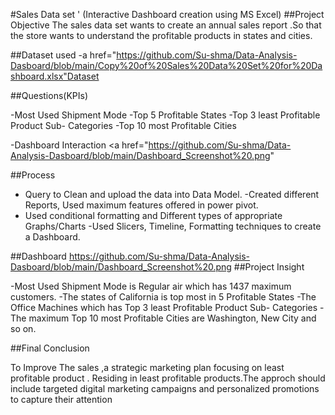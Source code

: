 #Sales Data set ' (Interactive Dashboard creation using MS Excel)
##Project Objective
The sales data set wants to create an annual sales report .So that the store wants to understand the
 profitable products in states and cities.

##Dataset used
-a href="https://github.com/Su-shma/Data-Analysis-Dasboard/blob/main/Copy%20of%20Sales%20Data%20Set%20for%20Dashboard.xlsx"Dataset</a>

##Questions(KPIs)

-Most Used Shipment Mode
-Top 5 Profitable States
-Top 3 least Profitable Product Sub- Categories
-Top 10 most Profitable Cities


-Dashboard Interaction <a href="https://github.com/Su-shma/Data-Analysis-Dasboard/blob/main/Dashboard_Screenshot%20.png"

##Process

-  Query to Clean and upload the data into Data Model.
-Created different Reports, Used maximum features offered in power pivot.
- Used conditional formatting and Different types of appropriate Graphs/Charts
-Used Slicers, Timeline, Formatting techniques to create a Dashboard.

##Dashboard
https://github.com/Su-shma/Data-Analysis-Dasboard/blob/main/Dashboard_Screenshot%20.png
##Project Insight

-Most Used Shipment Mode is Regular air which has 1437 maximum customers.
-The states of California is top most in 5 Profitable States
-The Office Machines which has Top 3 least Profitable Product Sub- Categories
-The maximum Top 10 most Profitable Cities are Washington, New City and so on.

##Final Conclusion

To Improve The sales ,a strategic marketing plan focusing on least profitable product  .
Residing in least profitable products.The approch should include targeted digital marketing campaigns and personalized promotions to 
capture their attention


